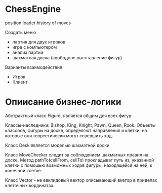 # ChessEngine

position loader
history of moves

Создать меню
- партия для двух игроков
- игра с компьютером
- анализ партии
- шахматная доска (свободное высставление фигур)

Варианты взаимодействия
- Игрок
- Клиент

# Опиисание бизнес-логики

Абстрактный класс Figure, является общим для всех фигур

Классы-наследники: Bishop, King, Knight, Pawn, Queen, Rook. Объекты классоов, фигуры на доске, определяют направления
и клетки, на которые они теореетически могут совершить ход.


Класс Desk является моделью шахматной доски.


Класс MoveChecker следит за соблюдением шахматных правил на доске. Метод pathTo(cellFrom, cellTo) прокладыват путь из,
указанной клетки с помошью возможных ходов фигуры, находящейся на ней, к конечной клетке.


Класс Vector - не евклидовый вектор описывающий вкетор в приделах клеточных кординатах.
